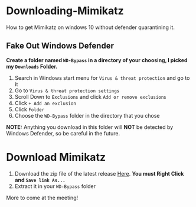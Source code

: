 # Downloading-Mimikatz
How to get Mimikatz on windows 10 without defender quarantining it.

## Fake Out Windows Defender

**Create a folder named `WD-Bypass` in a directory of your choosing, I picked my `Downloads` Folder.**

1. Search in Windows start menu for `Virus & threat protection` and go to it
2. Go to `Virus & threat protection settings` 
3. Scroll Down to `Exclusions` and click `Add or remove exclusions`
4. Click `+ Add an exclusion`
5. Click `Folder`
6. Choose the `WD-Bypass` folder in the directory that you chose

**NOTE:** Anything you download in this folder will **NOT** be detected by Windows Defender, so be careful in the future.

# Download Mimikatz

1. Download the zip file of the latest release [Here](https://github.com/gentilkiwi/mimikatz/releases/tag/2.1.1-20170813).  **You must Right Click and  `Save link As...`**
2. Extract it in your `WD-Bypass` folder 
 
More to come at the meeting!
